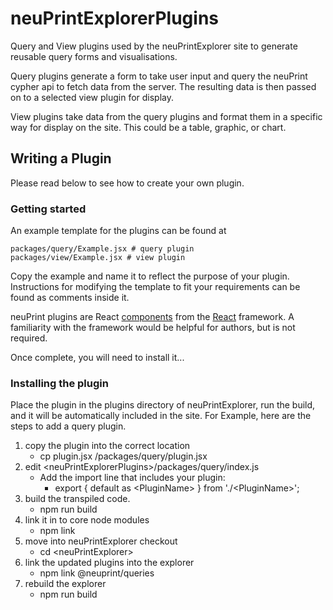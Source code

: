 # neuPrintExplorerPlugins
Query and View plugins used by the neuPrintExplorer site to generate reusable
query forms and visualisations.

  Query plugins generate a form to take user input and query the neuPrint
cypher api to fetch data from the server. The resulting data is then passed
on to a selected view plugin for display.

  View plugins take data from the query plugins and format them in a specific way
for display on the site. This could be a table, graphic, or chart.

## Writing a Plugin
  Please read below to see how to create your own plugin.

### Getting started

An example template for the plugins can be found at

    packages/query/Example.jsx # query plugin
    packages/view/Example.jsx # view plugin

Copy the example and name it to reflect the purpose of your plugin. Instructions for modifying
the template to fit your requirements can be found as comments inside it.

neuPrint plugins are React [components](https://reactjs.org/docs/components-and-props.html)
from the [React](https://reactjs.org/) framework. A familiarity with the framework
would be helpful for authors, but is not required.

Once complete, you will need to install it...

### Installing the plugin

Place the plugin in the plugins directory of neuPrintExplorer, run the build, and
it will be automatically included in the site. For Example, here are the steps to
add a query plugin.

   1. copy the plugin into the correct location
      - cp plugin.jsx <neuPrintExplorerPlugins>/packages/query/plugin.jsx
   2. edit &lt;neuPrintExplorerPlugins&gt;/packages/query/index.js
      - Add the import line that includes your plugin:
        - export { default as &lt;PluginName&gt; } from './&lt;PluginName&gt;';
   3. build the transpiled code.
      - npm run build
   4. link it in to core node modules
      - npm link
   5. move into neuPrintExplorer checkout
      - cd &lt;neuPrintExplorer&gt;
   6. link the updated plugins into the explorer
      - npm link @neuprint/queries
   7. rebuild the explorer
      - npm run build
